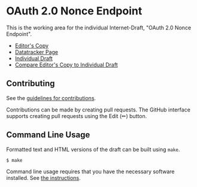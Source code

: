 # OAuth 2.0 Nonce Endpoint

This is the working area for the individual Internet-Draft, "OAuth 2.0 Nonce Endpoint".

* [Editor's Copy](https://peppelinux.github.io/draft-demarco-nonce-endpoint/#go.draft-demarco-nonce-endpoint.html)
* [Datatracker Page](https://datatracker.ietf.org/doc/draft-demarco-nonce-endpoint)
* [Individual Draft](https://datatracker.ietf.org/doc/html/draft-demarco-nonce-endpoint)
* [Compare Editor's Copy to Individual Draft](https://peppelinux.github.io/draft-demarco-nonce-endpoint/#go.draft-demarco-nonce-endpoint.diff)


## Contributing

See the
[guidelines for contributions](https://github.com/peppelinux/draft-demarco-nonce-endpoint/blob/main/CONTRIBUTING.md).

Contributions can be made by creating pull requests.
The GitHub interface supports creating pull requests using the Edit (✏) button.


## Command Line Usage

Formatted text and HTML versions of the draft can be built using `make`.

```sh
$ make
```

Command line usage requires that you have the necessary software installed.  See
[the instructions](https://github.com/martinthomson/i-d-template/blob/main/doc/SETUP.md).


